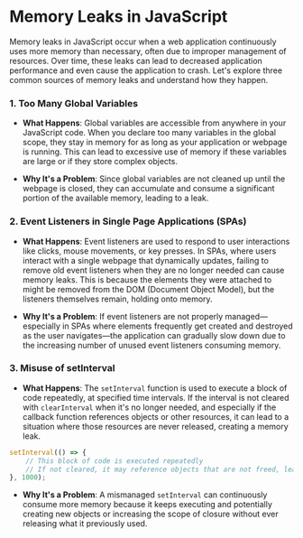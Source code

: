 
# Memory Leaks in JavaScript

Memory leaks in JavaScript occur when a web application continuously uses more memory than necessary, often due to improper management of resources. Over time, these leaks can lead to decreased application performance and even cause the application to crash. Let's explore three common sources of memory leaks and understand how they happen.

### 1. Too Many Global Variables

-   **What Happens**: Global variables are accessible from anywhere in your JavaScript code. When you declare too many variables in the global scope, they stay in memory for as long as your application or webpage is running. This can lead to excessive use of memory if these variables are large or if they store complex objects.
    
-   **Why It's a Problem**: Since global variables are not cleaned up until the webpage is closed, they can accumulate and consume a significant portion of the available memory, leading to a leak.
    

### 2. Event Listeners in Single Page Applications (SPAs)

-   **What Happens**: Event listeners are used to respond to user interactions like clicks, mouse movements, or key presses. In SPAs, where users interact with a single webpage that dynamically updates, failing to remove old event listeners when they are no longer needed can cause memory leaks. This is because the elements they were attached to might be removed from the DOM (Document Object Model), but the listeners themselves remain, holding onto memory.
    
-   **Why It's a Problem**: If event listeners are not properly managed—especially in SPAs where elements frequently get created and destroyed as the user navigates—the application can gradually slow down due to the increasing number of unused event listeners consuming memory.
    

### 3. Misuse of setInterval

-   **What Happens**: The `setInterval` function is used to execute a block of code repeatedly, at specified time intervals. If the interval is not cleared with `clearInterval` when it's no longer needed, and especially if the callback function references objects or other resources, it can lead to a situation where those resources are never released, creating a memory leak.
```javascript
setInterval(() => {
    // This block of code is executed repeatedly
    // If not cleared, it may reference objects that are not freed, leading to a memory leak
}, 1000);
```

- **Why It's a Problem**: A mismanaged `setInterval` can continuously consume more memory because it keeps executing and potentially creating new objects or increasing the scope of closure without ever releasing what it previously used.
